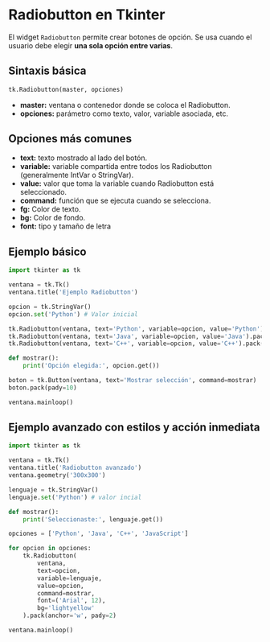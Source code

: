 # Radiobutton en Tkinter

El widget `Radiobutton` permite crear botones de opción.
Se usa cuando el usuario debe elegir **una sola opción entre varias**.

## Sintaxis básica

```python
tk.Radiobutton(master, opciones)
```

- **master:** ventana o contenedor donde se coloca el Radiobutton.
- **opciones:** parámetro como texto, valor, variable asociada, etc.

## Opciones más comunes

- **text:** texto mostrado al lado del botón.
- **variable:** variable compartida entre todos los Radiobutton (generalmente IntVar o StringVar).
- **value:** valor que toma la variable cuando Radiobutton está seleccionado.
- **command:** función que se ejecuta cuando se selecciona.
- **fg:** Color de texto.
- **bg:** Color de fondo.
- **font:** tipo y tamaño de letra

## Ejemplo básico

```python
import tkinter as tk

ventana = tk.Tk()
ventana.title('Ejemplo Radiobutton')

opcion = tk.StringVar()
opcion.set('Python') # Valor inicial

tk.Radiobutton(ventana, text='Python', variable=opcion, value='Python').pack(anchor='w')
tk.Radiobutton(ventana, text='Java', variable=opcion, value='Java').pack(anchor='w')
tk.Radiobutton(ventana, text='C++', variable=opcion, value='C++').pack(anchor='w')

def mostrar():
    print('Opción elegida:', opcion.get())

boton = tk.Button(ventana, text='Mostrar selección', command=mostrar)
boton.pack(pady=10)

ventana.mainloop()
```

## Ejemplo avanzado con estilos y acción inmediata

```python
import tkinter as tk

ventana = tk.Tk()
ventana.title('Radiobutton avanzado')
ventana.geometry('300x300')

lenguaje = tk.StringVar()
lenguaje.set('Python') # valor incial

def mostrar():
    print('Seleccionaste:', lenguaje.get())

opciones = ['Python', 'Java', 'C++', 'JavaScript']

for opcion in opciones:
    tk.Radiobutton(
        ventana,
        text=opcion,
        variable=lenguaje,
        value=opcion,
        command=mostrar,
        font=('Arial', 12),
        bg='lightyellow'
    ).pack(anchor='w', pady=2)

ventana.mainloop()
```

